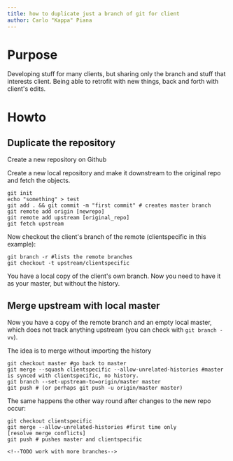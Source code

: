 ```yaml
---
title: how to duplicate just a branch of git for client
author: Carlo "Kappa" Piana
---
```


# Purpose

Developing stuff for many clients, but sharing only the branch and stuff that interests client. Being able to retrofit with new things, back and forth with client's edits.

# Howto

## Duplicate the repository

Create a new repository on Github

Create a new local repository and make it downstream to the original repo and fetch the objects.

```
git init
echo "something" > test
git add . && git commit -m "first commit" # creates master branch
git remote add origin [newrepo]
git remote add upstream [original_repo]
git fetch upstream
```


Now checkout the client's branch of the remote (clientspecific in this example):

```
git branch -r #lists the remote branches
git checkout -t upstream/clientspecific
```

You have a local copy of the client's own branch. Now you need to have it as your master, but without the history.

## Merge upstream with local master

Now you have a copy of the remote branch and an empty local master, which does not track anything upstream (you can check with `git branch -vv`).

The idea is to merge without importing the history

```
git checkout master #go back to master
git merge --squash clientspecific --allow-unrelated-histories #master is synced with clientspecific, no history.
git branch --set-upstream-to=origin/master master
git push # (or perhaps git push -u origin/master master)
```

The same happens the other way round after changes to the new repo occur:

```
git checkout clientspecific
git merge --allow-unrelated-histories #first time only
[resolve merge conflicts]
git push # pushes master and clientspecific
```

`<!--TODO work with more branches-->` 
